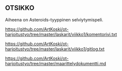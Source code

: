 ## OTSIKKO

Aiheena on Asteroids-tyyppinen selviytymispeli.

https://github.com/ArtKoski/ot-harjoitustyo/tree/master/laskarit/viikko1/komentorivi.txt

https://github.com/ArtKoski/ot-harjoitustyo/tree/master/laskarit/viikko1/gitlog.txt

https://github.com/ArtKoski/ot-harjoitustyo/tree/master/maarittelydokumentti.md
